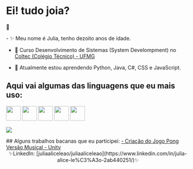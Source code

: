  
  # Ei! tudo joia?
  :sunflower:
<!--Descrição sobre mim-->
 </div>
-  ✨ Meu nome é Julia, tenho dezoito anos de idade.

-  🔭 Curso Desenvolvimento de Sistemas (System Develompment) no <a href="http://www.coltec.ufmg.br/coltec-ufmg/">Coltec (Colégio Técnico) - UFMG </a>
  
- 🌱 Atualmente estou aprendendo Python, Java, C#, CSS e JavaScript.

<!--Linguagens-->
## Aqui vai algumas das linguagens que eu mais uso:
<img src="https://cdn.jsdelivr.net/gh/devicons/devicon/icons/html5/html5-original.svg" width="40" height="40"/> <img src="https://cdn.jsdelivr.net/gh/devicons/devicon/icons/css3/css3-original.svg" width="40" height="40"/> <img src="https://cdn.jsdelivr.net/gh/devicons/devicon/icons/c/c-original.svg" width="40" height="40"/> <img src="https://cdn.jsdelivr.net/gh/devicons/devicon/icons/csharp/csharp-original.svg" width="40" height="40"/> <img src="https://cdn.jsdelivr.net/gh/devicons/devicon/icons/java/java-original.svg" width="40" height="40"/>
  <p> 
  <img src ="https://github-readme-stats.vercel.app/api/top-langs/?username=juliaaliceleao" />
  <p>
<!--Aplicações das Linguagens-->
<div></div>
## Alguns trabalhos bacanas que eu participei:
   <a href="https://github.com/juliaaliceleao/PongGameMusical-C-Sharp">- Criação do Jogo Pong Versão Musical - Unity</a>

<div align="center">
    ✨LinkedIn: [juliaaliceleao/juliaaliceleao](https://www.linkedin.com/in/julia-alice-le%C3%A3o-2ab440251/)✨
</div>
